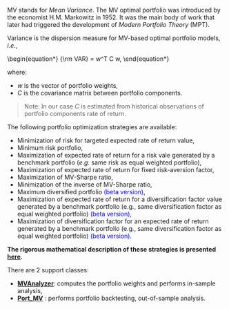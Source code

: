 MV stands for *Mean Variance*.
The MV optimal portfolio was
introduced by the economist H.M. Markowitz in 1952. It was the main
body of work that later had triggered the development of
*Modern Portfolio Theory* (MPT).


Variance is the dispersion measure for MV-based optimal portfolio
models, *i.e.*,

\begin{equation*}
	{\rm VAR} = w^T C w,
\end{equation*}

where:

* $w$ is the vector of portfolio weights,
* $C$ is the covariance matrix between portfolio components.

> Note: In our case $C$ is estimated from historical observations of
portfolio components rate of return.

The following portfolio optimization strategies are available:

* Minimization of risk for targeted expected rate of return value,
* Minimum risk portfolio,
* Maximization of expected rate of return for a risk vale generated by a
benchmark portfolio (*e.g.* same risk as equal weighted portfolio),
* Maximization of expected rate of return for fixed risk-aversion factor,
* Maximization of MV-Sharpe ratio,
* Minimization of the inverse of MV-Sharpe ratio,
* Maximum diversified portfolio <span style="color:blue">(beta version)</span>,
* Maximization of expected rate of return for a diversification factor value
generated by a benchmark portfolio (e.g., same diversification factor as
equal weighted portfolio) <span style="color:blue">(beta version)</span>,
* Maximization of diversification factor for an expected rate of return
generated by a benchmark portfolio (e.g., same diversification factor as
equal weighted portfolio) <span style="color:blue">(beta version)</span>.

__The rigorous mathematical description of these strategies is presented
[here](https://papers.ssrn.com/sol3/papers.cfm?abstract_id=4205165).__

There are 2 support classes:

* [**MVAnalyzer**](azapy.Analyzers.MVAnalyzer.MVAnalyzer):
computes the portfolio weights and performs in-sample analysis,
* [**Port_MV**](azapy.PortOpt.Port_MV.Port_MV) :
performs portfolio backtesting, out-of-sample analysis.
